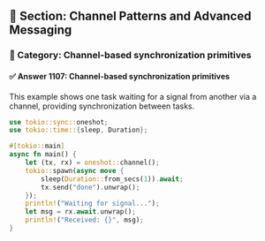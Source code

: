 ## 📘 Section: Channel Patterns and Advanced Messaging  
### 🔹 Category: Channel-based synchronization primitives  
#### ✅ Answer 1107: Channel-based synchronization primitives

This example shows one task waiting for a signal from another via a channel, providing synchronization between tasks.

```rust
use tokio::sync::oneshot;
use tokio::time::{sleep, Duration};

#[tokio::main]
async fn main() {
    let (tx, rx) = oneshot::channel();
    tokio::spawn(async move {
        sleep(Duration::from_secs(1)).await;
        tx.send("done").unwrap();
    });
    println!("Waiting for signal...");
    let msg = rx.await.unwrap();
    println!("Received: {}", msg);
}
```
